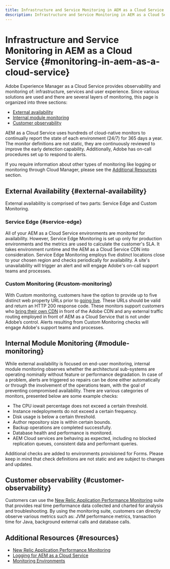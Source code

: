 ```yaml
---
title: Infrastructure and Service Monitoring in AEM as a Cloud Service
description: Infrastructure and Service Monitoring in AEM as a Cloud Service
---
```


# Infrastructure and Service Monitoring in AEM as a Cloud Service {#monitoring-in-aem-as-a-cloud-service}

Adobe Experience Manager as a Cloud Service provides observability and monitoring of: infrastructure, services and user experience. Since various solutions are used and there are several layers of monitoring, this page is organized into three sections:

* [External availability](external-availability)
* [Internal module monitoring](#module-monitoring)
* [Customer observability](#customer-observability)

AEM as a Cloud Service uses hundreds of cloud-native monitors to continually report the state of each environment (24/7) for 365 days a year. The monitor definitions are not static, they are continuously reviewed to improve the early detection capability. Additionally, Adobe has on-call procedures set up to respond to alerts.

If you require information about other types of monitoring like logging or monitoring through Cloud Manager, please see the [Additional Resources](#resources) section.

## External Availability {#external-availability}

External availability is comprised of two parts: Service Edge and Custom Monitoring.

### Service Edge {#service-edge}

All of your AEM as a Cloud Service environments are monitored for availability. However, Service Edge Monitoring is set up only for production environments and the metrics are used to calculate the customer's SLA. It takes environment runtime and the AEM as a Cloud Service CDN into consideration. Service Edge Monitoring employs five distinct locations close to your chosen region and checks periodically for availability. A site's unavailability will trigger an alert and will engage Adobe's on-call support teams and processes.

### Custom Monitoring {#custom-monitoring}

With Custom monitoring, customers have the option to provide up to five distinct web property URLs prior to [going live](/help/journey-migration/go-live.md). These URLs should be valid and return an HTTP 200 response code. These monitors support customers who [bring their own CDN](/help/implementing/dispatcher/cdn.md#point-to-point-CDN) in front of the Adobe CDN  and any external traffic routing employed in front of AEM as a Cloud Service that is not under Adobe’s control. Alerts resulting from Custom Monitoring checks will engage Adobe's support teams and processes.

## Internal Module Monitoring {#module-monitoring}

While external availability is focused on end-user monitoring, internal module monitoring observes whether the architectural sub-systems are operating nominally without feature or performance degradation. In case of a problem, alerts are triggered so repairs can be done either automatically or through the involvement of the operations team, with the goal of preventing compromised availability. There are various categories of monitors, presented below are some example checks:

* The CPU iowait percentage does not exceed a certain threshold.
* Instance redeployments do not exceed a certain frequency.
* Disk usage is below a certain threshold.
* Author repository size is within certain bounds.
* Backup operations are completed successfully.
* Database health and performance is monitored.
* AEM Cloud services are behaving as expected, including no blocked replication queues, consistent data and performant queries.

Additional checks are added to environments provisioned for Forms. Please keep in mind that check definitions are not static and are subject to changes and updates.

## Customer observability {#customer-observability}

Customers can use the [New Relic Application Performance Monitoring](https://experienceleague.adobe.com/docs/experience-manager-cloud-service/content/implementing/using-cloud-manager/user-access-new-relic.html) suite that provides real time performance data collected and charted for analysis and troubleshooting. By using the monitoring suite, customers can directly observe various metrics such as: JVM performance metrics, transaction time for Java, background external calls and database calls.

## Additional Resources {#resources}

* [New Relic Application Performance Monitoring](https://experienceleague.adobe.com/docs/experience-manager-cloud-service/content/implementing/using-cloud-manager/user-access-new-relic.html)
* [Logging for AEM as a Cloud Service](https://experienceleague.adobe.com/docs/experience-manager-cloud-service/content/implementing/developing/logging.html)
* [Monitoring Environments](https://experienceleague.adobe.com/docs/experience-manager-cloud-manager/content/using/monitoring-environments.html)

